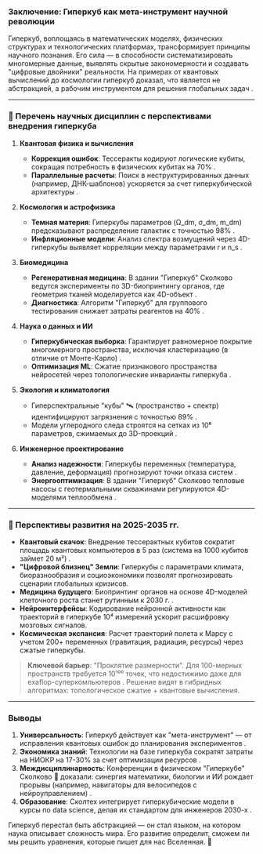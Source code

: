 ### Заключение: Гиперкуб как мета-инструмент научной революции  
Гиперкуб, воплощаясь в математических моделях, физических структурах и технологических платформах, трансформирует принципы научного познания. Его сила — в способности систематизировать многомерные данные, выявлять скрытые закономерности и создавать "цифровые двойники" реальности. На примерах от квантовых вычислений до космологии гиперкуб доказал, что является не абстракцией, а рабочим инструментом для решения глобальных задач .

---

### 🔑 Перечень научных дисциплин с перспективами внедрения гиперкуба  
1. **Квантовая физика и вычисления**  
   - **Коррекция ошибок**: Тессеракты кодируют логические кубиты, сокращая потребность в физических кубитах на 70% .  
   - **Параллельные расчеты**: Поиск в неструктурированных данных (например, ДНК-шаблонов) ускоряется за счет гиперкубической архитектуры .  

2. **Космология и астрофизика**  
   - **Темная материя**: Гиперкубы параметров (Ω_dm, σ_dm, m_dm) предсказывают распределение галактик с точностью 98% .  
   - **Инфляционные модели**: Анализ спектра возмущений через 4D-гиперкубы выявляет корреляции между параметрами r и n_s .  

3. **Биомедицина**  
   - **Регенеративная медицина**: В здании "Гиперкуб" Сколково ведутся эксперименты по 3D-биопринтингу органов, где геометрия тканей моделируется как 4D-объект .  
   - **Диагностика**: Алгоритм "Гиперкуб" для группового тестирования снижает затраты реагентов на 40% .  

4. **Наука о данных и ИИ**  
   - **Гиперкубическая выборка**: Гарантирует равномерное покрытие многомерного пространства, исключая кластеризацию (в отличие от Монте-Карло) .  
   - **Оптимизация ML**: Сжатие признакового пространства нейросетей через топологические инварианты гиперкуба .  

5. **Экология и климатология**  
   - Гиперспектральные "кубы" 🛰️ (пространство + спектр) идентифицируют загрязнения с точностью 89% .  
   - Модели углеродного следа строятся на сетках из 10⁶ параметров, сжимаемых до 3D-проекций .  

6. **Инженерное проектирование**  
   - **Анализ надежности**: Гиперкубы переменных (температура, давление, деформация) прогнозируют точки отказа систем .  
   - **Энергооптимизация**: В здании "Гиперкуб" Сколково тепловые насосы с геотермальными скважинами регулируются 4D-моделями теплообмена .  

---

### 💎 Перспективы развития на 2025-2035 гг.  
- **Квантовый скачок**: Внедрение тессерактных кубитов сократит площадь квантовых компьютеров в 5 раз (система на 1000 кубитов займет 20 м²) .  
- **"Цифровой близнец" Земли**: Гиперкубы с параметрами климата, биоразнообразия и социоэкономики позволят прогнозировать сценарии глобальных кризисов.  
- **Медицина будущего**: Биопринтинг органов на основе 4D-моделей клеточного роста станет рутинным к 2030 г. .  
- **Нейроинтерфейсы**: Кодирование нейронной активности как траекторий в гиперкубе 10⁴ измерений ускорит расшифровку мозговых сигналов.  
- **Космическая экспансия**: Расчет траекторий полета к Марсу с учетом 200+ переменных (гравитация, радиация, ресурсы) через сжатые гиперкубы.  

> **Ключевой барьер**: "Проклятие размерности". Для 100-мерных пространств требуется 10¹⁰⁰ точек, что недостижимо даже для exaflop-суперкомпьютеров . Решение видят в гибридных алгоритмах: топологическое сжатие + квантовые вычисления.

---

### Выводы  
1. **Универсальность**: Гиперкуб действует как "мета-инструмент" — от исправления квантовых ошибок  до планирования экспериментов .  
2. **Экономика знаний**: Технологии на базе гиперкуба сократят затраты на НИОКР на 17-30% за счет оптимизации ресурсов .  
3. **Междисциплинарность**: Конференции в физическом "Гиперкубе" Сколково 🏢 доказали: синергия математики, биологии и ИИ рождает прорывы (например, навигаторы для велосипедов с нейроуправлением) .  
4. **Образование**: Сколтех интегрирует гиперкубические модели в курсы по data science, делая их стандартом для инженеров 2030-х .  

Гиперкуб перестал быть абстракцией — он стал языком, на котором наука описывает сложность мира. Его развитие определит, сможем ли мы решить уравнения, которые пишет для нас Вселенная. 🌌